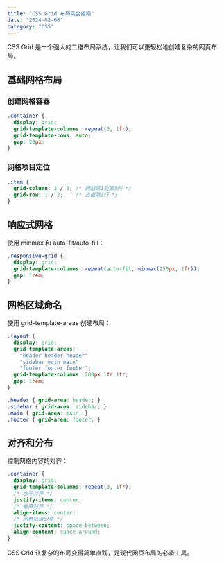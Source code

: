 ```yaml
---
title: "CSS Grid 布局完全指南"
date: "2024-02-06"
category: "CSS"
---
```


CSS Grid 是一个强大的二维布局系统，让我们可以更轻松地创建复杂的网页布局。

## 基础网格布局

### 创建网格容器

```css
.container {
  display: grid;
  grid-template-columns: repeat(3, 1fr);
  grid-template-rows: auto;
  gap: 20px;
}
```

### 网格项目定位

```css
.item {
  grid-column: 1 / 3; /* 跨越第1到第3列 */
  grid-row: 1 / 2;    /* 占据第1行 */
}
```

## 响应式网格

使用 minmax 和 auto-fit/auto-fill：

```css
.responsive-grid {
  display: grid;
  grid-template-columns: repeat(auto-fit, minmax(250px, 1fr));
  gap: 1rem;
}
```

## 网格区域命名

使用 grid-template-areas 创建布局：

```css
.layout {
  display: grid;
  grid-template-areas:
    "header header header"
    "sidebar main main"
    "footer footer footer";
  grid-template-columns: 200px 1fr 1fr;
  gap: 1rem;
}

.header { grid-area: header; }
.sidebar { grid-area: sidebar; }
.main { grid-area: main; }
.footer { grid-area: footer; }
```

## 对齐和分布

控制网格内容的对齐：

```css
.container {
  display: grid;
  grid-template-columns: repeat(3, 1fr);
  /* 水平对齐 */
  justify-items: center;
  /* 垂直对齐 */
  align-items: center;
  /* 网格轨道分布 */
  justify-content: space-between;
  align-content: space-around;
}
```

CSS Grid 让复杂的布局变得简单直观，是现代网页布局的必备工具。 